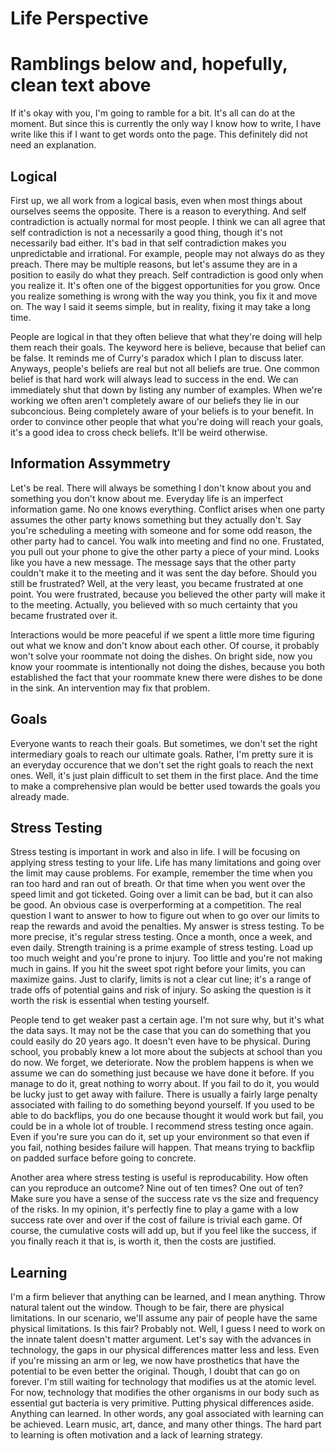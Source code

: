 # Life Perspective

# Ramblings below and, hopefully, clean text above

If it's okay with you, I'm going to ramble for a bit. It's all can do at the
moment. But since this is currently the only way I know how to write, I have
write like this if I want to get words onto the page. This definitely did not
need an explanation.

## Logical

First up, we all work from a logical basis, even when most things about
ourselves seems the opposite. There is a reason to everything. And self
contradiction is actually normal for most people. I think we can all agree that
self contradiction is not a necessarily a good thing, though it's not
necessarily bad either. It's bad in that self contradiction makes you
unpredictable and irrational. For example, people may not always do as they
preach. There may be multiple reasons, but let's assume they are in a position
to easily do what they preach. Self contradiction is good only when you realize
it. It's often one of the biggest opportunities for you grow. Once you realize
something is wrong with the way you think, you fix it and move on. The way I
said it seems simple, but in reality, fixing it may take a long time.

People are logical in that they often believe that what they're doing will help
them reach their goals. The keyword here is believe, because that belief can be
false. It reminds me of Curry's paradox which I plan to discuss later. Anyways,
people's beliefs are real but not all beliefs are true. One common belief is
that hard work will always lead to success in the end. We can immediately shut
that down by listing any number of examples. When we're working we often aren't
completely aware of our beliefs they lie in our subconcious. Being completely
aware of your beliefs is to your benefit. In order to convince other people that
what you're doing will reach your goals, it's a good idea to cross check
beliefs. It'll be weird otherwise.

## Information Assymmetry

Let's be real. There will always be something I don't know about you and
something you don't know about me. Everyday life is an imperfect information
game. No one knows everything. Conflict arises when one party assumes the other
party knows something but they actually don't. Say you're scheduling a meeting
with someone and for some odd reason, the other party had to cancel. You walk
into meeting and find no one. Frustated, you pull out your phone to give the
other party a piece of your mind. Looks like you have a new message. The message
says that the other party couldn't make it to the meeting and it was sent the
day before. Should you still be frustrated? Well, at the very least, you became
frustrated at one point. You were frustrated, because you believed the other
party will make it to the meeting. Actually, you believed with so much certainty
that you became frustrated over it.

Interactions would be more peaceful if we spent a little more time figuring out
what we know and don't know about each other. Of course, it probably won't solve
your roommate not doing the dishes. On bright side, now you know your roommate
is intentionally not doing the dishes, because you both established the fact
that your roommate knew there were dishes to be done in the sink. An
intervention may fix that problem.

## Goals

Everyone wants to reach their goals. But sometimes, we don't set the right
intermediary goals to reach our ultimate goals. Rather, I'm pretty sure it is an
everyday occurence that we don't set the right goals to reach the next
ones. Well, it's just plain difficult to set them in the first place. And the
time to make a comprehensive plan would be better used towards the goals you
already made.

## Stress Testing

Stress testing is important in work and also in life. I will be focusing on
applying stress testing to your life. Life has many limitations and going over
the limit may cause problems. For example, remember the time when you ran too
hard and ran out of breath. Or that time when you went over the speed limit and
got ticketed. Going over a limit can be bad, but it can also be good. An obvious
case is overperforming at a competition. The real question I want to answer to
how to figure out when to go over our limits to reap the rewards and avoid the
penalties. My answer is stress testing. To be more precise, it's regular stress
testing. Once a month, once a week, and even daily. Strength training is a prime
example of stress testing. Load up too much weight and you're prone to
injury. Too little and you're not making much in gains. If you hit the sweet
spot right before your limits, you can maximize gains. Just to clarify, limits
is not a clear cut line; it's a range of trade offs of potential gains and risk
of injury. So asking the question is it worth the risk is essential when testing
yourself.

People tend to get weaker past a certain age. I'm not sure why, but it's what
the data says. It may not be the case that you can do something that you could
easily do 20 years ago. It doesn't even have to be physical. During school, you
probably knew a lot more about the subjects at school than you do now. We
forget, we deteriorate. Now the problem happens is when we assume we can do
something just because we have done it before. If you manage to do it, great
nothing to worry about. If you fail to do it, you would be lucky just to get
away with failure. There is usually a fairly large penalty associated with
failing to do something beyond yourself. If you used to be able to do backflips,
you do one because thought it would work but fail, you could be in a whole lot
of trouble. I recommend stress testing once again. Even if you're sure you can
do it, set up your environment so that even if you fail, nothing besides failure
will happen. That means trying to backflip on padded surface before going to
concrete.

Another area where stress testing is useful is reproducability. How often can
you reproduce an outcome? Nine out of ten times? One out of ten? Make sure you
have a sense of the success rate vs the size and frequency of the risks. In my
opinion, it's perfectly fine to play a game with a low success rate over and
over if the cost of failure is trivial each game. Of course, the cumulative
costs will add up, but if you feel like the success, if you finally reach it
that is, is worth it, then the costs are justified.

## Learning

I'm a firm believer that anything can be learned, and I mean anything. Throw
natural talent out the window. Though to be fair, there are physical
limitations. In our scenario, we'll assume any pair of people have the same
physical limitations. Is this fair? Probably not. Well, I guess I need to work
on the innate talent doesn't matter argument. Let's say with the advances in
technology, the gaps in our physical differences matter less and less. Even if
you're missing an arm or leg, we now have prosthetics that have the potential to
be even better the original. Though, I doubt that can go on forever. I'm still
waiting for technology that modifies us at the atomic level. For now, technology
that modifies the other organisms in our body such as essential gut bacteria is
very primitive. Putting physical differences aside. Anything can learned. In
other words, any goal associated with learning can be achieved. Learn music,
art, dance, and many other things. The hard part to learning is often motivation
and a lack of learning strategy.
